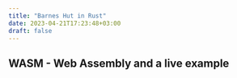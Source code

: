 ```yaml
---
title: "Barnes Hut in Rust"
date: 2023-04-21T17:23:48+03:00
draft: false
---
```


[//]: # (# Apprenticeship )

[//]: # ()
[//]: # (In England there were apprenticeships)

[//]: # ()
[//]: # (Learning along is hard. Depending on your personality. )

[//]: # ()
[//]: # (Learning with friends is good, if they are of the right ming set. )

[//]: # ()
[//]: # (Joe and Matan)

[//]: # ()
[//]: # ()
[//]: # (# On the importance of visual rewards when learning something new)

[//]: # ()
[//]: # (When I first heard about Python it was sometime around winter of 2008. I had a student job testing software and all the seasoned programmers there were quite happy about doing a first or second big project in the language. I was a physics undergraduate and had barely done a basic programming course, taught in C. )

[//]: # ()
[//]: # (## The Rust programming language)

[//]: # ()
[//]: # (## The computational complexity of many particles moving under gravity)

[//]: # ()
[//]: # (## The Quad Tree - a data structure for efficiently partitioning spatial detail)

[//]: # ()
[//]: # (## The Barnes-Hut algorithm)

## WASM - Web Assembly and a live example




